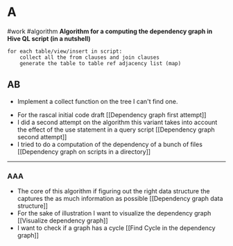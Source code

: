 # A
#work #algorithm
**Algorithm for a computing the dependency graph in Hive QL script (in a nutshell)**
```
for each table/view/insert in script:
	collect all the from clauses and join clauses
	generate the table to table ref adjacency list (map)
```
## AB
- Implement a collect function on the tree I can't find one.
* For the rascal initial code draft [[Dependency graph first attempt]]
* I did a second attempt on the algorithm this variant takes into account the effect of the use statement in a query script [[Dependency graph second attempt]]
* I tried to do a computation of the dependency of a bunch of files [[Dependency graph on scripts in a directory]]

---
### AAA
* The core of this algorithm if figuring out the right data structure the captures the as much information as possible [[Dependency graph data structure]]
* For the sake of illustration I want to visualize the dependency graph [[Visualize dependency graph]]
* I want to check if a graph has a cycle [[Find Cycle in the dependency graph]]